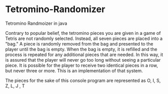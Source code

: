 # Tetromino-Randomizer


Tetromino Randmoizer in java 

Contrary to popular belief, the tetromino pieces you are given in a game of Tetris are not randomly selected. Instead, all seven pieces are placed into a "bag." A piece is randomly removed from the bag and presented to the player until the bag is empty. When the bag is empty, it is refilled and the process is repeated for any additional pieces that are needed.
In this way, it is assured that the player will never go too long without seeing a particular piece. It is possible for the player to receive two identical pieces in a row, but never three or more. This is an implementation of that system. 

The pieces for the sake of this console program are represented as O, I, S, Z, L, J , T
